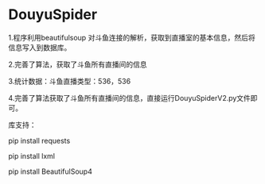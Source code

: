 # DouyuSpider
1.程序利用beautifulsoup 对斗鱼连接的解析，获取到直播室的基本信息，然后将信息写入到数据库。

2.完善了算法，获取了斗鱼所有直播间的信息

3.统计数据：斗鱼直播类型：536，536

4.完善了算法获取了斗鱼所有直播间的信息，直接运行DouyuSpiderV2.py文件即可。





库支持：

pip install requests

pip install lxml

pip install BeautifulSoup4
